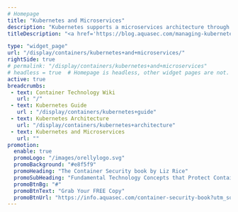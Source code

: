 ```yaml
---
# Homepage
title: "Kubernetes and Microservices"
description: "Kubernetes supports a microservices architecture through the service construct. It allows developers to abstract away the functionality of a set of  Pods and expose it to other developers through a well-defined API. This page gathers resources about how to use Kubernetes to create a continuous delivery configuration for building microservices."
titleDescription: "<a href='https://blog.aquasec.com/managing-kubernetes-secrets' class='external-link' target='_blank'>Kubernetes </a> supports a microservices architecture through the <a href='/display/containers/Kubernetes+Services'>service</a> construct. It allows developers to abstract away the functionality of a set of  <a href='/display/containers/Kubernetes+Pods'>Pods</a> and expose it to other developers through a well-defined API. This page gathers resources about how to use Kubernetes to create a continuous delivery configuration for building microservices." 

type: "widget_page"
url: "/display/containers/kubernetes+and+microservices/" 
rightSide: true 
# permalink: "/display/containers/kubernetes+and+microservices"
# headless = true  # Homepage is headless, other widget pages are not.
active: true
breadcrumbs:
 - text: Container Technology Wiki
   url: "/"
 - text: Kubernetes Guide
   url : "/display/containers/kubernetes+guide"
 - text: Kubernetes Architecture
   url: "/display/containers/kubernetes+architecture"
 - text: Kubernetes and Microservices
   url: ""
promotion:
  enable: true
  promoLogo: "/images/orellylogo.svg"
  promoBackground: "#e8f5f9"
  promoHeading: "The Container Security book by Liz Rice"
  promoSubHeading: "Fundamental Technology Concepts that Protect Containerized Applications"
  promoBtnBg: "#"
  promoBtnText: "Grab Your FREE Copy"
  promoBtnUrl: "https://info.aquasec.com/container-security-book?utm_source=wiki"
---
```



